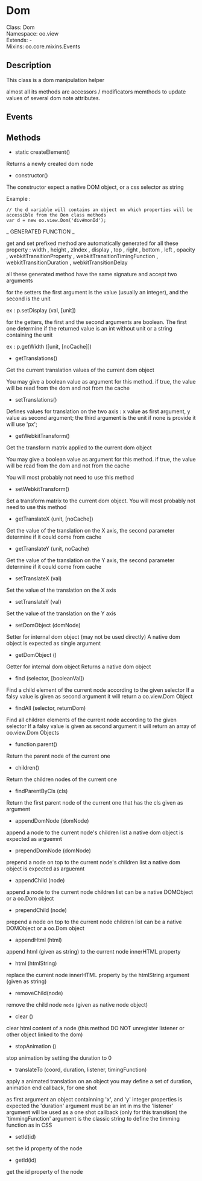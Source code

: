 Dom
=====

  Class: Dom  
  Namespace: oo.view  
  Extends: -  
  Mixins: oo.core.mixins.Events


Description
-----------

  This class is a dom manipulation helper

  almost all its methods are accessors / modificators memthods to update values of several dom note attributes.


Events
------


Methods
-------

  * static createElement()

  Returns a newly created dom node



  * constructor()

  The constructor expect a native DOM object, or a css selector as string

  Example :

    // the d variable will contains an object on which properties will be accessible from the Dom class methods
    var d = new oo.view.Dom('div#monId');


  _ GENERATED FUNCTION _

  get and set prefixed method are automatically generated for all these property : 
  width , height , zIndex , display , top , right , bottom , left , opacity , webkitTransitionProperty , webkitTransitionTimingFunction , webkitTransitionDuration , webkitTransitionDelay

  all these generated method have the same signature and accept two arguments

  for the setters the first argument is the value (usually an integer), and the second is the unit

  ex : p.setDisplay (val, [unit])


  for the getters, the first and the second arguments are boolean. The first one determine if the returned value is an int without unit or a string containing the unit

  ex : p.getWidth ([unit, [noCache]])



  * getTranslations()

  Get the current translation values of the current dom object

  You may give a boolean value as argument for this method. if true, the value will be read from the dom and not from the cache



  * setTranslations()

  Defines values for translation on the two axis : x value as first argument, y value as second argument; the third argument is the unit if none is provide it will use 'px';



  * getWebkitTransform()

  Get the transform matrix applied to the current dom object

  You may give a boolean value as argument for this method. if true, the value will be read from the dom and not from the cache

  You will most probably not need to use this method 



  * setWebkitTransform()

  Set a transform matrix to the current dom object.
  You will most probably not need to use this method 



  * getTranslateX (unit, [noCache])

  Get the value of the translation on the X axis, the second parameter determine if it could come from cache



  * getTranslateY (unit, noCache)

  Get the value of the translation on the Y axis, the second parameter determine if it could come from cache



  * setTranslateX (val)

  Set the value of the translation on the X axis



  * setTranslateY (val)

  Set the value of the translation on the Y axis



  * setDomObject (domNode)

  Setter for internal dom object (may not be used directly)
  A native dom object is expected as single argument



  * getDomObject ()

  Getter for internal dom object
  Returns a native dom object



  * find (selector, [booleanVal])

  Find a child element of the current node according to the given selector
  If a falsy value is given as second argument it will return a oo.view.Dom Object



  * findAll (selector, returnDom)

  Find all children elements of the current node according to the given selector
  If a falsy value is given as second argument it will return an array of oo.view.Dom Objects




  * function parent()

  Return the parent node of the current one



  * children()

  Return the children nodes of the current one



  * findParentByCls (cls)

  Return the first parent node of the current one that has the cls given as argument



  * appendDomNode (domNode)

  append a node to the current node's children list
  a native dom object is expected as arguemnt



  * prependDomNode (domNode)

  prepend a node on top to the current node's children list
  a native dom object is expected as arguemnt



  * appendChild (node)

  append a node to the current node children list
  can be a native DOMObject or a oo.Dom object



  * prependChild (node)

  prepend a node on top to the current node children list
  can be a native DOMObject or a oo.Dom object



  * appendHtml (html)

  append html (given as string) to the current node innerHTML property



  * html (htmlString)

  replace the current node innerHTML property by the htmlString argument (given as string)



  * removeChild(node)

  remove the child node `node` (given as native node object)



  * clear ()

  clear html content of a node (this method DO NOT unregister listener or other object linked to the dom)



  * stopAnimation ()

  stop animation by setting the duration to 0



  * translateTo (coord, duration, listener, timingFunction)

  apply a animated translation on an object
  you may define a set of duration, animation end callback, for one shot

  as first argument an object containning 'x', and 'y' integer properties is expected
  the 'duration' argument must be an int in ms
  the 'listener' argument will be used as a one shot callback (only for this transition)
  the 'timmingFunction' argument is the classic string to define the timming function as in CSS



  * setId(id)

  set the id property of the node



  * getId(id)

  get the id property of the node


